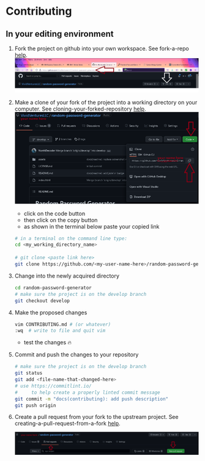 # Contributing

## In your editing environment

1. Fork the project on github into your own workspace. See fork-a-repo [help](https://docs.github.com/en/get-started/quickstart/fork-a-repo).
[![github-fork](./assets/images/fork-the-project.png)](https://docs.github.com/en/get-started/quickstart/fork-a-repo)

2. Make a clone of your fork of the project into a working directory on your computer. See cloning-your-forked-repository [help](https://docs.github.com/en/get-started/quickstart/fork-a-repo#cloning-your-forked-repository).
[![code-button](./assets/images/code-button.png)](https://docs.github.com/en/get-started/quickstart/fork-a-repo#cloning-your-forked-repository)

   - click on the code button
   - then click on the copy button
   - as shown in the terminal below paste your copied link

    ```bash
    # in a terminal on the command line type:
    cd <my_working_directory_name>

    # git clone <paste link here>
    git clone https://github.com/<my-user-name-here>/random-password-generator.git
    ```

3. Change into the newly acquired directory

    ```bash
   cd random-password-generator
   # make sure the project is on the develop branch
   git checkout develop
    ```

4. Make the proposed changes

   ```bash
   vim CONTRIBUTING.md # (or whatever)
   :wq  # write to file and quit vim
   ```

   - test the changes 🔥

5. Commit and push the changes to your repository

   ```bash
   # make sure the project is on the develop branch
   git status
   git add <file-name-that-changed-here>
   # use https://commitlint.io/
   #     to help create a properly linted commit message
   git commit -m "docs(contributing): add push description"
   git push origin
   ```

6. Create a pull request from your fork to the upstream project. See creating-a-pull-request-from-a-fork [help](https://docs.github.com/en/pull-requests/collaborating-with-pull-requests/proposing-changes-to-your-work-with-pull-requests/creating-a-pull-request-from-a-fork).

   [![create-a-pull-request.png](./assets/images/create-a-pull-request.png)](https://docs.github.com/en/pull-requests/collaborating-with-pull-requests/proposing-changes-to-your-work-with-pull-requests/creating-a-pull-request-from-a-fork)
